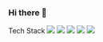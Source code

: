 ### Hi there 👋

<!--
**meleegod/meleegod** is a ✨ _special_ ✨ repository because its `README.md` (this file) appears on your GitHub profile.

Here are some ideas to get you started:

- 🔭 I’m currently working on ...
- 🌱 I’m currently learning ...
- 👯 I’m looking to collaborate on ...
- 🤔 I’m looking for help with ...
- 💬 Ask me about ...
- 📫 How to reach me: ...
- 😄 Pronouns: ...
- ⚡ Fun fact: ...
-->


Tech Stack
<img src="https://img.shields.io/badge/Unity-FFFFFF?style=flat&logo=Unity&logoColor=white"/>
<img src="https://img.shields.io/badge/C++-##0E1128?style=flat&logo=Unreal Engine&logoColor=white"/>
<img src="https://img.shields.io/badge/C-##A8B9CC?style=flat&logo=C&logoColor=white"/>
<img src="https://img.shields.io/badge/C++-#00599C?style=flat&logo=C++&logoColor=white"/>
<img src="https://img.shields.io/badge/C#-FFFFFF?style=flat&logo=C#&logoColor=white"/>

